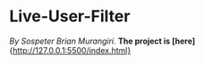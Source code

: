 # Live-User-Filter
*By Sospeter Brian Murangiri.*
**The project is [here]**{http://127.0.0.1:5500/index.html}
